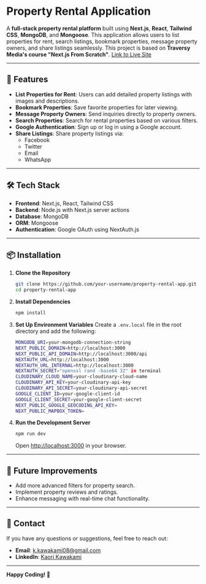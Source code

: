 # Property Rental Application

A **full-stack property rental platform** built using **Next.js**, **React**, **Tailwind CSS**, **MongoDB**, and **Mongoose**. This application allows users to list properties for rent, search listings, bookmark properties, message property owners, and share listings seamlessly.
This project is based on **Traversy Media's course "Next.js From Scratch"**.
[Link to Live Site](https://rental-property-pi.vercel.app/)

---

## 🚀 Features

- **List Properties for Rent**: Users can add detailed property listings with images and descriptions.
- **Bookmark Properties**: Save favorite properties for later viewing.
- **Message Property Owners**: Send inquiries directly to property owners.
- **Search Properties**: Search for rental properties based on various filters.
- **Google Authentication**: Sign up or log in using a Google account.
- **Share Listings**: Share property listings via:
  - Facebook
  - Twitter
  - Email
  - WhatsApp

---

## 🛠️ Tech Stack

- **Frontend**: Next.js, React, Tailwind CSS
- **Backend**: Node.js with Next.js server actions
- **Database**: MongoDB
- **ORM**: Mongoose
- **Authentication**: Google OAuth using NextAuth.js

---

## 📦 Installation

1. **Clone the Repository**
   ```bash
   git clone https://github.com/your-username/property-rental-app.git
   cd property-rental-app
   ```

2. **Install Dependencies**
   ```bash
   npm install
   ```

3. **Set Up Environment Variables**
   Create a `.env.local` file in the root directory and add the following:
   ```bash
   MONGODB_URI=your-mongodb-connection-string
   NEXT_PUBLIC_DOMAIN=http://localhost:3000
   NEXT_PUBLIC_API_DOMAIN=http://localhost:3000/api
   NEXTAUTH_URL=http://localhost:3000
   NEXTAUTH_URL_INTERNAL=http://localhost:3000
   NEXTAUTH_SECRET="openssl rand -base64 32" in terminal
   CLOUDINARY_CLOUD_NAME=your-cloudinary-cloud-name
   CLOUDINARY_API_KEY=your-cloudinary-api-key
   CLOUDINARY_API_SECRET=your-cloudinary-api-secret
   GOOGLE_CLIENT_ID=your-google-client-id
   GOOGLE_CLIENT_SECRET=your-google-client-secret
   NEXT_PUBLIC_GOOGLE_GEOCODING_API_KEY=
   NEXT_PUBLIC_MAPBOX_TOKEN=

   ```

4. **Run the Development Server**
   ```bash
   npm run dev
   ```
   Open [http://localhost:3000](http://localhost:3000) in your browser.

---

## 🚧 Future Improvements

- Add more advanced filters for property search.
- Implement property reviews and ratings.
- Enhance messaging with real-time chat functionality.

---

## 📧 Contact

If you have any questions or suggestions, feel free to reach out:
- **Email**: k.kawakami08@gmail.com
- **LinkedIn**: [Kaori Kawakami](https://www.linkedin.com/in/k-kawakami/
)

---

**Happy Coding! 🚀**
